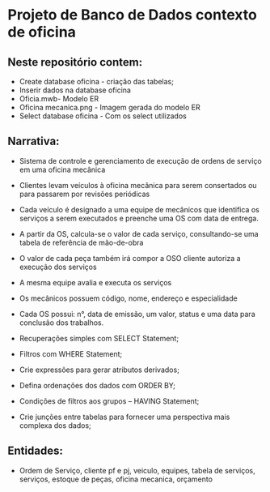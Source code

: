 
# Projeto de Banco de Dados contexto de oficina

## Neste repositório contem:
* Create database oficina - criação das tabelas;
* Inserir dados na database oficina
* Oficia.mwb- Modelo ER
* Oficina mecanica.png - Imagem gerada do modelo ER
* Select database oficina - Com os select utilizados

## Narrativa:
* Sistema de controle e gerenciamento de execução de ordens de serviço em uma oficina mecânica
* Clientes levam veículos à oficina mecânica para serem consertados ou para passarem por revisões  periódicas
* Cada veículo é designado a uma equipe de mecânicos que identifica os serviços a serem executados e preenche uma OS com data de entrega.
* A partir da OS, calcula-se o valor de cada serviço, consultando-se uma tabela de referência de mão-de-obra
* O valor de cada peça também irá compor a OSO cliente autoriza a execução dos serviços
* A mesma equipe avalia e executa os serviços
* Os mecânicos possuem código, nome, endereço e especialidade
* Cada OS possui: n°, data de emissão, um valor, status e uma data para conclusão dos trabalhos.



* Recuperações simples com SELECT Statement;
* Filtros com WHERE Statement;
* Crie expressões para gerar atributos derivados;
* Defina ordenações dos dados com ORDER BY;
* Condições de filtros aos grupos – HAVING Statement;
* Crie junções entre tabelas para fornecer uma perspectiva mais complexa dos dados;

## Entidades: 
- Ordem de Serviço, cliente pf e pj, veiculo, equipes, tabela de serviços, serviços, estoque de peças, oficina mecanica, orçamento

